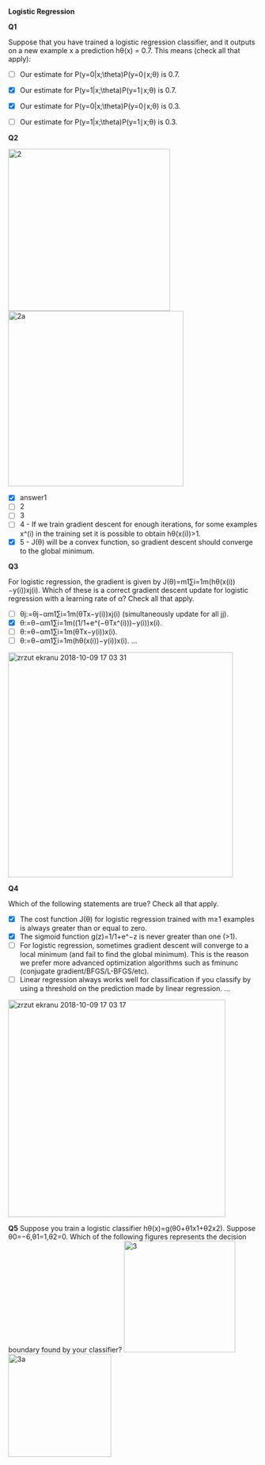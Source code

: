 **Logistic Regression**

**Q1**

Suppose that you have trained a logistic regression classifier, and it outputs on a new example x a prediction hθ(x) = 0.7. This means (check all that apply):
- [ ] Our estimate for P(y=0|x;\theta)P(y=0∣x;θ) is 0.7.
- [x] Our estimate for P(y=1|x;\theta)P(y=1∣x;θ) is 0.7.
- [x] Our estimate for P(y=0|x;\theta)P(y=0∣x;θ) is 0.3.
- [ ] Our estimate for P(y=1|x;\theta)P(y=1∣x;θ) is 0.3.


**Q2**

<img width="327" alt="2" src="https://user-images.githubusercontent.com/38349049/46675807-8982db00-cbdf-11e8-93f3-fa9f83cd7e2b.png">
<img width="354" alt="2a" src="https://user-images.githubusercontent.com/38349049/46675808-8982db00-cbdf-11e8-8d5c-5bb5a02ef82a.png">

- [x] answer1
- [ ] 2
- [ ] 3
- [ ] 4 - If we train gradient descent for enough iterations, for some examples x^(i) in the training set it is possible to obtain hθ(x(i))>1.
- [x] 5 - J(θ) will be a convex function, so gradient descent should converge to the global minimum.

**Q3**

For logistic regression, the gradient is given by J(θ)=m1∑i=1m(hθ(x(i))−y(i))xj(i). Which of these is a correct gradient descent update for logistic regression with a learning rate of α? Check all that apply.

- [ ] θj:=θj−αm1∑i=1m(θTx−y(i))xj(i) (simultaneously update for all jj).
- [x] θ:=θ−αm1∑i=1m((1/1+e^(−θTx^(i)))−y(i))x(i).
- [ ] θ:=θ−αm1∑i=1m(θTx−y(i))x(i).
- [ ] θ:=θ−αm1∑i=1m(hθ(x(i))−y(i))x(i).
...
<img width="454" alt="zrzut ekranu 2018-10-09 17 03 31" src="https://user-images.githubusercontent.com/38349049/46678768-9f939a00-cbe5-11e8-919d-9bfeffe46d71.png">

**Q4**

Which of the following statements are true? Check all that apply.
- [x] The cost function J(θ) for logistic regression trained with m≥1 examples is always greater than or equal to zero.
- [x] The sigmoid function  g(z)=1/1+e^−z is never greater than one (>1).
- [ ] For logistic regression, sometimes gradient descent will converge to a local minimum (and fail to find the global minimum). This is the reason we prefer more advanced optimization algorithms such as fminunc (conjugate gradient/BFGS/L-BFGS/etc).
- [ ] Linear regression always works well for classification if you classify by using a threshold on the prediction made by linear regression.
...
<img width="439" alt="zrzut ekranu 2018-10-09 17 03 17" src="https://user-images.githubusercontent.com/38349049/46678769-9f939a00-cbe5-11e8-9e45-00c3a709f55b.png">

**Q5**
Suppose you train a logistic classifier hθ(x)=g(θ0+θ1x1+θ2x2). Suppose θ0=−6,θ1=1,θ2=0. Which of the following figures represents the decision boundary found by your classifier?
<img width="225" alt="3" src="https://user-images.githubusercontent.com/38349049/46675809-8982db00-cbdf-11e8-811c-5a34db648039.png">
<img width="208" alt="3a" src="https://user-images.githubusercontent.com/38349049/46675810-8982db00-cbdf-11e8-8133-10d09cdaa21c.png">
